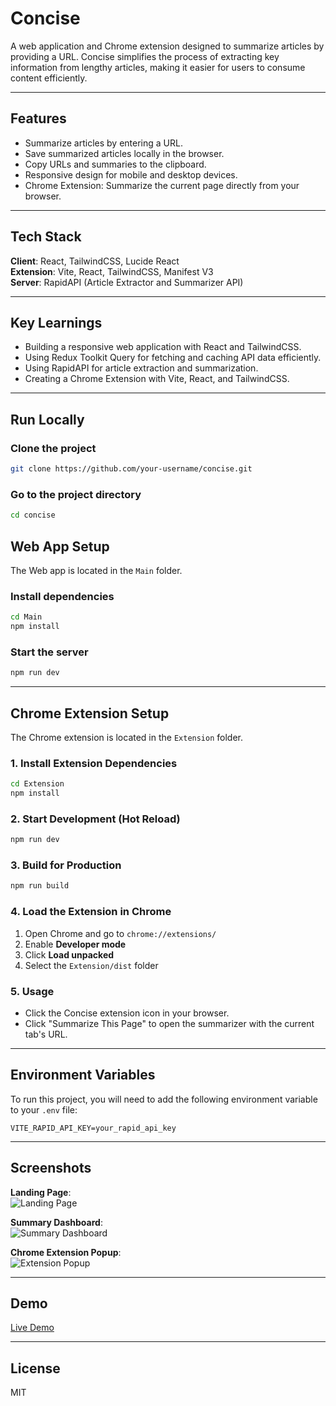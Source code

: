 # Concise 
A web application and Chrome extension designed to summarize articles by providing a URL. Concise simplifies the process of extracting key information from lengthy articles, making it easier for users to consume content efficiently.

---

## Features

- Summarize articles by entering a URL.
- Save summarized articles locally in the browser.
- Copy URLs and summaries to the clipboard.
- Responsive design for mobile and desktop devices.
- Chrome Extension: Summarize the current page directly from your browser.

---

## Tech Stack

**Client**: React, TailwindCSS, Lucide React  
**Extension**: Vite, React, TailwindCSS, Manifest V3  
**Server**: RapidAPI (Article Extractor and Summarizer API)

---

## Key Learnings

- Building a responsive web application with React and TailwindCSS.
- Using Redux Toolkit Query for fetching and caching API data efficiently.
- Using RapidAPI for article extraction and summarization.
- Creating a Chrome Extension with Vite, React, and TailwindCSS.

---

## Run Locally

### Clone the project

```bash
git clone https://github.com/your-username/concise.git
```

### Go to the project directory

```bash
cd concise
```

## Web App Setup
The Web app is located in the `Main` folder.
### Install dependencies

```bash
cd Main
npm install
```

### Start the server

```bash
npm run dev
```

---

## Chrome Extension Setup

The Chrome extension is located in the `Extension` folder.

### 1. Install Extension Dependencies

```bash
cd Extension
npm install
```

### 2. Start Development (Hot Reload)

```bash
npm run dev
```

### 3. Build for Production

```bash
npm run build
```

### 4. Load the Extension in Chrome

1. Open Chrome and go to `chrome://extensions/`
2. Enable **Developer mode**
3. Click **Load unpacked**
4. Select the `Extension/dist` folder

### 5. Usage

- Click the Concise extension icon in your browser.
- Click "Summarize This Page" to open the summarizer with the current tab's URL.

---

## Environment Variables

To run this project, you will need to add the following environment variable to your `.env` file:

```env
VITE_RAPID_API_KEY=your_rapid_api_key
```

---

## Screenshots

**Landing Page**:  
![Landing Page](#)  

**Summary Dashboard**:  
![Summary Dashboard](#)

**Chrome Extension Popup**:  
![Extension Popup](#)

---

## Demo

[Live Demo](https://concise-iota.vercel.app/)

---

## License

MIT